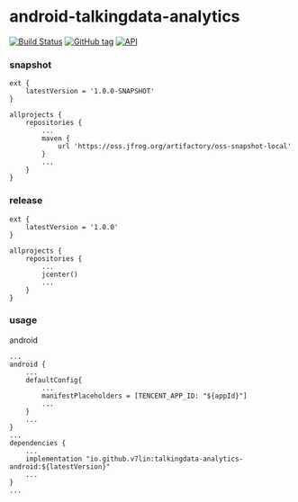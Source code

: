 # android-talkingdata-analytics

[![Build Status](https://cloud.drone.io/api/badges/v7lin/android-talkingdata-analytics/status.svg)](https://cloud.drone.io/v7lin/android-talkingdata-analytics)
[![GitHub tag](https://img.shields.io/github/tag/v7lin/android-talkingdata-analytics.svg)](https://github.com/v7lin/android-talkingdata-analytics/releases)
[![API](https://img.shields.io/badge/API-14%2B-brightgreen.svg?style=flat)](https://android-arsenal.com/api?level=14)

### snapshot

````
ext {
    latestVersion = '1.0.0-SNAPSHOT'
}

allprojects {
    repositories {
        ...
        maven {
            url 'https://oss.jfrog.org/artifactory/oss-snapshot-local'
        }
        ...
    }
}
````

### release

````
ext {
    latestVersion = '1.0.0'
}

allprojects {
    repositories {
        ...
        jcenter()
        ...
    }
}
````

### usage

android
````
...
android {
    ...
    defaultConfig{
        ...
        manifestPlaceholders = [TENCENT_APP_ID: "${appId}"]
        ...
    }
    ...
}
...
dependencies {
    ...
    implementation "io.github.v7lin:talkingdata-analytics-android:${latestVersion}"
    ...
}
...
````
